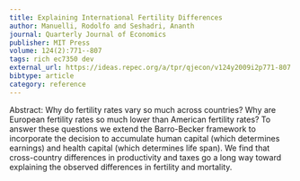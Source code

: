 ```yaml
---
title: Explaining International Fertility Differences
author: Manuelli, Rodolfo and Seshadri, Ananth
journal: Quarterly Journal of Economics
publisher: MIT Press
volume: 124(2):771--807
tags: rich ec7350 dev
external_url: https://ideas.repec.org/a/tpr/qjecon/v124y2009i2p771-807.html
bibtype: article
category: reference
---
```

Abstract: Why do fertility rates vary so much across countries? Why are European fertility rates so much lower than American fertility rates? To answer these questions we extend the Barro-Becker framework to incorporate the decision to accumulate human capital (which determines earnings) and health capital (which determines life span). We find that cross-country differences in productivity and taxes go a long way toward explaining the observed differences in fertility and mortality.
